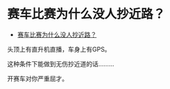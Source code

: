 # 赛车比赛为什么没人抄近路？

- [赛车比赛为什么没人抄近路？](https://www.zhihu.com/question/360534339/answer/1218098629)


头顶上有直升机直播，车身上有GPS。

这种条件下能做到无伤抄近道的话………

开赛车对你严重屈才。